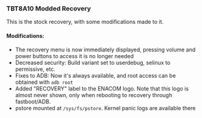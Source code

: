### TBT8A10 Modded Recovery
This is the stock recovery, with some modifications made to it.

#### Modifications:
* The recovery menu is now immediately displayed, pressing volume and power buttons to access it is no longer needed
* Decreased security: Build variant set to userdebug, selinux to permissive, etc.
* Fixes to ADB: Now it's always available, and root access can be obtained with `adb root`
* Added "RECOVERY" label to the ENACOM logo. Note that this logo is almost never shown, only when rebooting to recovery through fastboot/ADB.
* pstore mounted at `/sys/fs/pstore`. Kernel panic logs are available there
